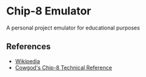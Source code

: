 Chip-8 Emulator
===============

A personal project emulator for educational purposes

References
----------
- [Wikipedia](https://en.wikipedia.org/wiki/CHIP-8)
- [Cowgod's Chip-8 Technical Reference](http://devernay.free.fr/hacks/chip8/C8TECH10.HTM)
